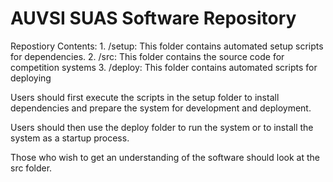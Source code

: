 AUVSI SUAS Software Repository
================================================================================

Repostiory Contents:
    1. /setup: This folder contains automated setup scripts for dependencies.
    2. /src: This folder contains the source code for competition systems
    3. /deploy: This folder contains automated scripts for deploying

Users should first execute the scripts in the setup folder to install
dependencies and prepare the system for development and deployment. 

Users should then use the deploy folder to run the system or to install the
system as a startup process.

Those who wish to get an understanding of the software should look at the src
folder. 
